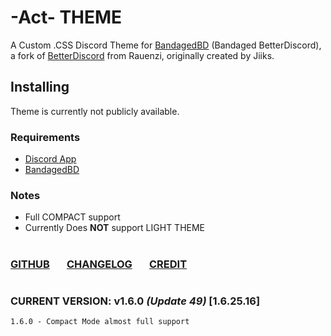 # -Act- THEME

A Custom .CSS Discord Theme for [BandagedBD](https://rauenzi.github.io/BetterDiscordApp/) (Bandaged BetterDiscord), a fork of [BetterDiscord](https://github.com/Jiiks/BetterDiscordApp) from Rauenzi, originally created by Jiiks. 

## Installing
Theme is currently not publicly available.

### Requirements
* [Discord App](https://discordapp.com/download/)
* [BandagedBD](https://rauenzi.github.io/BetterDiscordApp/)

### Notes
* Full COMPACT support
* Currently Does __NOT__ support LIGHT THEME

#
### [GITHUB](https://github.com/Actarr/Act/) &nbsp;&nbsp;&nbsp;&nbsp;&nbsp; [CHANGELOG](https://actarr.github.io/Act/text/changelog.txt) &nbsp;&nbsp;&nbsp;&nbsp;&nbsp; [CREDIT](https://actarr.github.io/Act/text/credit.txt)

#
### CURRENT VERSION: v1.6.0 *(Update 49)* [1.6.25.16]
```
1.6.0 - Compact Mode almost full support
```
